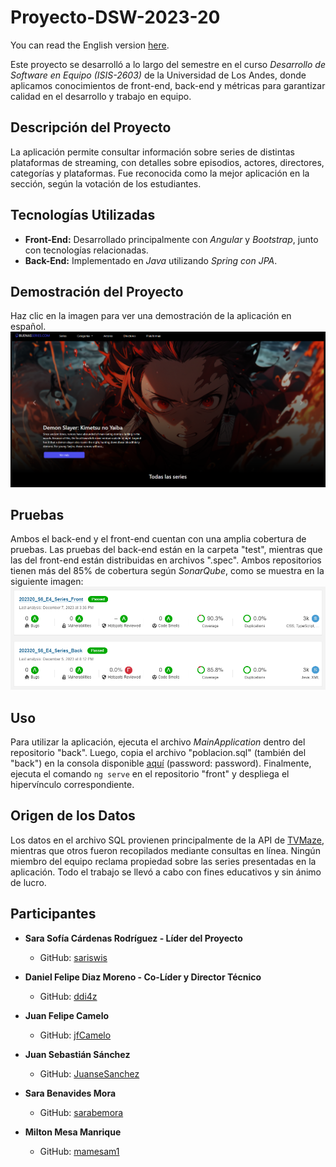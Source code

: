 # Proyecto-DSW-2023-20
You can read the English version [here](https://github.com/ddi4z/Proyecto-DSW-2023-20/blob/main/ENGLISH.MD).

Este proyecto se desarrolló a lo largo del semestre en el curso *Desarrollo de Software en Equipo (ISIS-2603)* de la Universidad de Los Andes, donde aplicamos conocimientos de front-end, back-end y métricas para garantizar calidad en el desarrollo y trabajo en equipo.

## Descripción del Proyecto
La aplicación permite consultar información sobre series de distintas plataformas de streaming, con detalles sobre episodios, actores, directores, categorías y plataformas. Fue reconocida como la mejor aplicación en la sección, según la votación de los estudiantes.

## Tecnologías Utilizadas
- **Front-End:** Desarrollado principalmente con *Angular* y *Bootstrap*, junto con tecnologías relacionadas.
- **Back-End:** Implementado en *Java* utilizando *Spring con JPA*.

## Demostración del Proyecto
Haz clic en la imagen para ver una demostración de la aplicación en español.
[![Video del proyecto](demo.png)](https://www.youtube.com/watch?v=IPXXt6rQ370)

## Pruebas
Ambos el back-end y el front-end cuentan con una amplia cobertura de pruebas. Las pruebas del back-end están en la carpeta "test", mientras que las del front-end están distribuidas en archivos ".spec". Ambos repositorios tienen más del 85% de cobertura según *SonarQube*, como se muestra en la siguiente imagen:
![Estado sonar](sonar.png)

## Uso
Para utilizar la aplicación, ejecuta el archivo *MainApplication* dentro del repositorio "back". Luego, copia el archivo "poblacion.sql" (también del "back") en la consola disponible [aquí](http://localhost:8080/api/h2-console/) (password: password). Finalmente, ejecuta el comando `ng serve` en el repositorio "front" y despliega el hipervínculo correspondiente.

## Origen de los Datos
Los datos en el archivo SQL provienen principalmente de la API de [TVMaze](https://www.tvmaze.com/api), mientras que otros fueron recopilados mediante consultas en línea. Ningún miembro del equipo reclama propiedad sobre las series presentadas en la aplicación. Todo el trabajo se llevó a cabo con fines educativos y sin ánimo de lucro.

## Participantes
- **Sara Sofía Cárdenas Rodríguez - Líder del Proyecto**
  - GitHub: [sariswis](https://github.com/sariswis)

- **Daniel Felipe Diaz Moreno - Co-Líder y Director Técnico**
  - GitHub: [ddi4z](https://github.com/ddi4z)

- **Juan Felipe Camelo**
  - GitHub: [jfCamelo](https://github.com/jfCamelo)

- **Juan Sebastián Sánchez**
  - GitHub: [JuanseSanchez](https://github.com/JuanseSanchez)

- **Sara Benavides Mora**
  - GitHub: [sarabemora](https://github.com/sarabemora)

- **Milton Mesa Manrique**
  - GitHub: [mamesam1](https://github.com/mamesam1)
